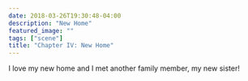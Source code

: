 ```yaml
---
date: 2018-03-26T19:30:48-04:00
description: "New Home"
featured_image: ""
tags: ["scene"]
title: "Chapter IV: New Home"
---
```

I love my new home and I met another family member, my new sister!

